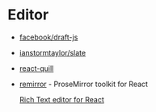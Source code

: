 # Editor

- [facebook/draft-js](https://github.com/facebook/draft-js)
- [ianstormtaylor/slate](https://github.com/ianstormtaylor/slate)
- [react-quill](https://github.com/zenoamaro/react-quill)
- [remirror](https://github.com/remirror/remirror) - ProseMirror toolkit for React

    [Rich Text editor for React](https://medium.com/collaborne-engineering/rich-text-editor-for-react-f7d71746867f)
